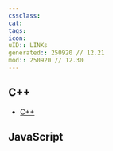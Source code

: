 ```yaml
---
cssclass:
cat:
tags:
icon:
uID:: LINKs
generated:: 250920 // 12.21
mod:: 250920 // 12.30
---
```


## C++

-  [C++](https://cplusplus.com/)

## JavaScript
